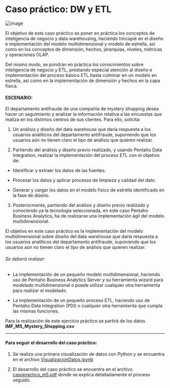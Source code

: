 # Caso práctico: DW y  ETL

![image](https://github.com/melissamelendezrojano/DataWarehouse_ETL_CasoPractico/assets/90320256/c7e6e486-6379-45eb-8418-afececb182ec)


El objetivo de este caso práctico es poner en práctica los conceptos de inteligencia de negocio y data warehousing, haciendo hincapié en el diseño e implementación del modelo multidimensional y modelo de estrella, así como en los conceptos de dimensión, hechos, jerarquías, niveles, métricas y operaciones OLAP.

Del mismo modo, se pondrán en práctica los conocimientos sobre inteligencia de negocio y ETL, prestando especial atención al diseño e implementación del proceso básico ETL hasta culminar en un modelo en estrella, así como en la implementación de dimensión y hechos en la capa física.

#### ESCENARIO:

El departamento antifraude de una compañía de mystery shopping desea hacer un seguimiento y analizar la información relativa a las encuestas que realiza en los distintos centros de sus clientes. Para ello, solicita:

1. Un análisis y diseño del data warehouse que daría respuesta a los usuarios analíticos del departamento antifraude, suponiendo que los usuarios aún no tienen claro el tipo de análisis que quieren realizar.

2. Partiendo del análisis y diseño previo realizado, y usando Pentaho Data Integration, realizar la implementación del proceso ETL con el objetivo de:

 - Identificar y extraer los datos de las fuentes.

 - Procesar los datos y aplicar procesos de limpieza y calidad del dato.

 - Generar y cargar los datos en el modelo físico de estrella identificado en la fase de diseño.

3. Posteriormente, partiendo del análisis y diseño previo realizado y conociendo ya la tecnología seleccionada, en este caso Pentaho Business Analytics, ha de realizarse una implementación ágil del modelo multidimensional.

El objetivo en este caso práctico es la implementación del modelo multidimensional sobre diseño del data warehouse que daría respuesta a los usuarios analíticos del departamento antifraude, suponiendo que los usuarios aún no tienen claro el tipo de análisis que quieren realizar.

###### Se deberá realizar:

- La implementación de un pequeño modelo multidimensional, haciendo uso de Pentaho Business Analytics Server y su herramienta wizard para modelado multidimensional o puede utilizar cualquier otra herramienta para realizar el modelado.

- La implementación de un pequeño proceso ETL, haciendo uso de Pentaho Data Integration (PDI) o cualquier otra herramienta que cumpla las mismas funciones.

Para la realización de este ejercicio práctico se partirá de los datos **IMF_M5_Mystery_Shopping.csv**

------------

#### Para seguir el desarrollo del caso práctico:

1. Se realiza una primera visualización de datos con Python y se encuentra en el archivo [VisualizacionDatos.ipynb](https://github.com/melissamelendezrojano/DataWarehouse_ETL_CasoPractico/blob/main/VisualizacionDatos.ipynb)

2. El desarrollo del caso práctico se encuentra en el archivo [casopractico_m5.pdf](https://github.com/melissamelendezrojano/DataWarehouse_ETL_CasoPractico/blob/main/casopractico_m5.pdf) donde se explica detalladamente el proceso seguido.
